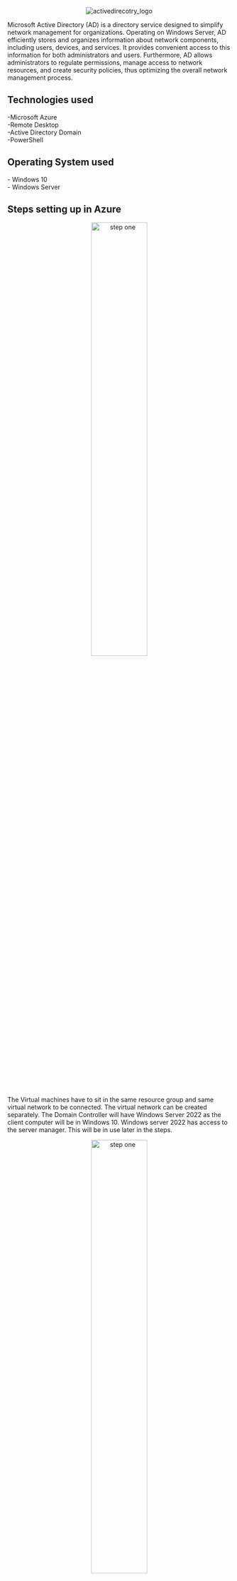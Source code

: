   <p align="center">
    <img src="https://github.com/user-attachments/assets/7c9a458b-d110-40bf-82dc-a50291d1bbc8" alt=activedirecotry_logo logo"/>

  
Microsoft Active Directory (AD) is a directory service designed to simplify network management for organizations. Operating on Windows Server, AD efficiently stores and organizes information about network components, including users, devices, and services. It provides convenient access to this information for both administrators and users. Furthermore, AD allows administrators to regulate permissions, manage access to network resources, and create security policies, thus optimizing the overall network management process. <br>

<h2>Technologies used</h2>
-Microsoft Azure <br>
-Remote Desktop <br>
-Active Directory Domain <br>
-PowerShell

<h2>Operating System used</h2>
- Windows 10 <br>
- Windows Server <br>

<h2>Steps setting up in Azure</h2>
<p>
<p align="center">
    <img src="https://github.com/user-attachments/assets/e0b19458-0154-43b3-8b12-9cd0f2a66eed" height="50%" width="50%" alt="step one"/>
</p>
<p>
The Virtual machines have to sit in the same resource group and same virtual network to be connected. The virtual network can be created separately. The Domain Controller will have Windows Server 2022 as the client computer will be in Windows 10. Windows server 2022 has access to the server manager. This will be in use later in the steps. 

</p>
<p>
  <p align="center">
    <img src="https://github.com/user-attachments/assets/2ab69638-e3f0-411b-8460-cbbbaa594f96" height="50%" width="50%" alt="step one"/> 
  </p>
  <p>
In demonstration, the NIC in the domain controller needs to be set to static and the DNS of the client VM needs to be on the same DNS. To check connectivity, turn off the firewall in the domain controller. In the client's computer, pull up Powershell and type in ipconfig/ all. Here the DNS should show the Domain Controller IP address. 

  </p>

<h2>Configuration Steps</h2>
<p>
<p align="center">
    <img src="https://github.com/user-attachments/assets/7eb0a977-4b72-43b0-b0a9-8881d42dfd12"
height="50%" width="50%" alt="step one"/><br>
</p>
<p>
In the Domain Control, download the Active Directory Domain Services: set up a new forest with the domain name (in the workplace it can be the company or department name), restart and log back in with the domain name.

</p>
<p>
<p align="center">
    <img src="https://github.com/user-attachments/assets/9300f0cf-a30f-43b4-b033-d0f9cb785b90"height="50%" width="50%" alt="step one"/>
</p>
<p>
Here, create Domain Adim users by creating new Organizational Units. For the sake of the tutorial use the name _EMPLOYEES and _ADMIN. The new employee would have their name and permissions listed under _EMPLOYEES or _ADMIN. Log out and log back in as the new employee. 
</p>
<p>
<p align="center">
    <img src="https://github.com/user-attachments/assets/33537227-a2e6-4ce0-9b06-dc29a3d60617"height="50%" width="50%" alt="step one"/>
</p>
<p>
Add the client-1 Virtual Machine into the domain. After restarting, the client-1 should show up in the Active Directory Users and Computers (ADUC). Drag the account to _CLIENTS. Under _CLIENTS will have non admin permissions, by logging into client-1 as admin (mydomain.com/alice_admin). 
</p>

<h2>To learn more in depth of Active Directory:</h2>

### [Microsoft Learning Center](https://learn.microsoft.com/en-us/windows-server/identity/ad-ds/get-started/virtual-dc/active-directory-domain-services-overview)


